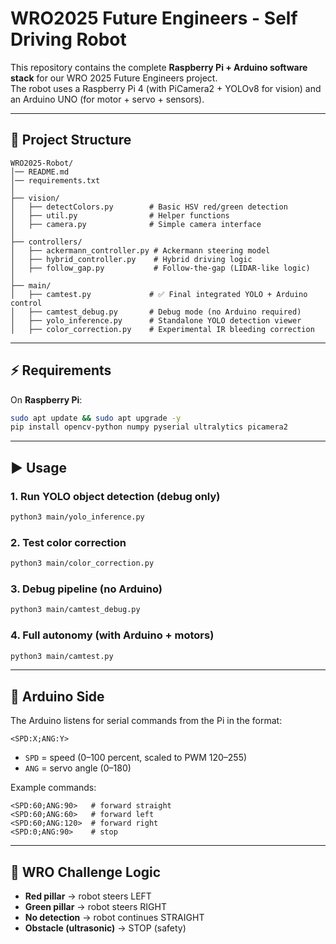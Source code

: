 # WRO2025 Future Engineers - Self Driving Robot

This repository contains the complete **Raspberry Pi + Arduino software stack** for our WRO 2025 Future Engineers project.  
The robot uses a Raspberry Pi 4 (with PiCamera2 + YOLOv8 for vision) and an Arduino UNO (for motor + servo + sensors).

---

## 📂 Project Structure

```
WRO2025-Robot/
│── README.md
│── requirements.txt
│
├── vision/
│   ├── detectColors.py        # Basic HSV red/green detection
│   ├── util.py                # Helper functions
│   ├── camera.py              # Simple camera interface
│
├── controllers/
│   ├── ackermann_controller.py # Ackermann steering model
│   ├── hybrid_controller.py    # Hybrid driving logic
│   ├── follow_gap.py           # Follow-the-gap (LIDAR-like logic)
│
├── main/
│   ├── camtest.py             # ✅ Final integrated YOLO + Arduino control
│   ├── camtest_debug.py       # Debug mode (no Arduino required)
│   ├── yolo_inference.py      # Standalone YOLO detection viewer
│   ├── color_correction.py    # Experimental IR bleeding correction
```

---

## ⚡ Requirements

On **Raspberry Pi**:

```bash
sudo apt update && sudo apt upgrade -y
pip install opencv-python numpy pyserial ultralytics picamera2
```

---

## ▶️ Usage

### 1. Run YOLO object detection (debug only)
```bash
python3 main/yolo_inference.py
```

### 2. Test color correction
```bash
python3 main/color_correction.py
```

### 3. Debug pipeline (no Arduino)
```bash
python3 main/camtest_debug.py
```

### 4. Full autonomy (with Arduino + motors)
```bash
python3 main/camtest.py
```

---

## 🔧 Arduino Side

The Arduino listens for serial commands from the Pi in the format:

```
<SPD:X;ANG:Y>
```

- `SPD` = speed (0–100 percent, scaled to PWM 120–255)  
- `ANG` = servo angle (0–180)  

Example commands:
```
<SPD:60;ANG:90>   # forward straight
<SPD:60;ANG:60>   # forward left
<SPD:60;ANG:120>  # forward right
<SPD:0;ANG:90>    # stop
```

---

## 🏁 WRO Challenge Logic

- **Red pillar** → robot steers LEFT  
- **Green pillar** → robot steers RIGHT  
- **No detection** → robot continues STRAIGHT  
- **Obstacle (ultrasonic)** → STOP (safety)

